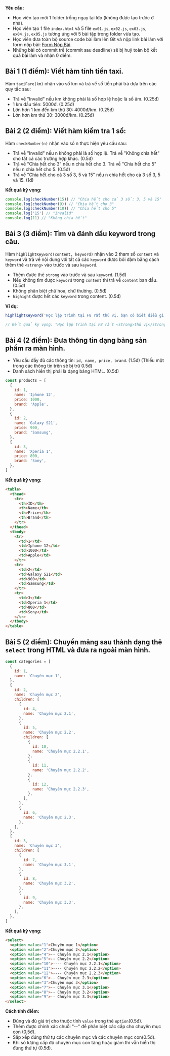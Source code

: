 **Yêu cầu:**

- Học viên tạo mới 1 folder trống ngay tại lớp (không được tạo trước ở nhà).
- Học viên tạo 1 file `index.html` và 5 file `ex01.js`, `ex02.js`, `ex03.js`, `ex04.js`, `ex05.js` tương ứng với 5 bài
  tập trong folder vừa tạo.
- Học viên đưa toàn bộ source code bài làm lên Git và nộp link bài làm với form nộp bài:
  [Form Nộp Bài](https://forms.gle/UpngJi12knAVj6VQA).
- Những bài có commit trễ (commit sau deadline) sẽ bị huỷ toàn bộ kết quả bài làm và nhận 0 điểm.

## Bài 1 (1 điểm): Viết hàm tính tiền taxi.

Hàm `taxiFare(km)` nhận vào số km và trả về số tiền phải trả dựa trên các quy tắc sau:

- Trả về "Invalid" nếu km không phải là số hợp lệ hoặc là số âm. (0.25đ)
- 1 km đầu tiên: 5000đ. (0.25đ)
- Lớn hơn 1 km đến km thứ 30: 4000đ/km. (0.25đ)
- Lớn hơn km thứ 30: 3000đ/km. (0.25đ)

## Bài 2 (2 điểm): Viết hàm kiểm tra 1 số:

Hàm `checkNumber(n)` nhận vào số n thực hiện yêu cầu sau:

- Trả về "Invalid" nếu n không phải là số hợp lệ. Trả về "Không chia hết" cho tất cả các trường hợp khác. (0.5đ)
- Trả về "Chia hết cho 3" nếu n chia hết cho 3. Trả về "Chia hết cho 5" nếu n chia hết cho 5. (0.5đ)
- Trả về "Chia hết cho cả 3 số 3, 5 và 15" nếu n chia hết cho cả 3 số 3, 5 và 15. (1đ)

**Kết quả kỳ vọng:**

```javascript
console.log(checkNumber(15)) // "Chia hết cho cả 3 số: 3, 5 và 15"
console.log(checkNumber(9)) // "Chia hết cho 3"
console.log(checkNumber(10)) // "Chia hết cho 5"
console.log('15') // "Invalid"
console.log(11) // "Không chia hết"
```

## Bài 3 (3 điểm): Tìm và đánh dấu keyword trong câu.

Hàm `highlightKeyword(content, keyword)` nhận vào 2 tham số `content` và `keyword` và trả về nội dung với tất cả các
`keyword` được bôi đậm bằng cách thêm thẻ `<strong>` vào trước và sau `keyword`.

- Thêm được thẻ `strong` vào trước và sau `keyword`. (1.5đ)
- Nếu không tìm được `keyword` trong `content` thì trả về `content` ban đầu. (0.5đ)
- Không phân biệt chữ hoa, chữ thường. (0.5đ)
- `highight` được hết các `keyword` trong content. (0.5đ)

**Ví dụ:**

```javascript
highlightKeyword('Học lập trình tại F8 rất thú vị, bạn có biết điều gì THÚ VỊ hơn không?', 'thú vị')

// Kết quả kỳ vọng: "Học lập trình tại F8 rất <strong>thú vị</strong>, bạn có biết điều gì <strong>THÚ VỊ</strong> hơn không?"
```

## Bài 4 (2 điểm): Đưa thông tin dạng bảng sản phẩm ra màn hình.

- Yêu cầu đầy đủ các thông tin: `id, name, price, brand`. (1.5đ) (Thiếu một trong các thông tin trên sẽ bị trừ 0.5đ)
- Danh sách hiển thị phải là dạng bảng HTML. (0.5đ)

```javascript
const products = [
  {
    id: 1,
    name: 'Iphone 12',
    price: 1000,
    brand: 'Apple',
  },
  {
    id: 2,
    name: 'Galaxy S21',
    price: 900,
    brand: 'Samsung',
  },
  {
    id: 3,
    name: 'Xperia 1',
    price: 800,
    brand: 'Sony',
  },
]
```

**Kết quả kỳ vọng:**

```html
<table>
  <thead>
    <tr>
      <th>ID</th>
      <th>Name</th>
      <th>Price</th>
      <th>Brand</th>
    </tr>
  </thead>
  <tbody>
    <tr>
      <td>1</td>
      <td>Iphone 12</td>
      <td>1000</td>
      <td>Apple</td>
    </tr>
    <tr>
      <td>2</td>
      <td>Galaxy S21</td>
      <td>900</td>
      <td>Samsung</td>
    </tr>
    <tr>
      <td>3</td>
      <td>Xperia 1</td>
      <td>800</td>
      <td>Sony</td>
    </tr>
  </tbody>
</table>
```

## Bài 5 (2 điểm): Chuyển mảng sau thành dạng thẻ `select` trong HTML và đưa ra ngoài màn hình.

```javascript
const categories = [
  {
    id: 1,
    name: 'Chuyên mục 1',
  },
  {
    id: 2,
    name: 'Chuyên mục 2',
    children: [
      {
        id: 4,
        name: 'Chuyên mục 2.1',
      },
      {
        id: 5,
        name: 'Chuyên mục 2.2',
        children: [
          {
            id: 10,
            name: 'Chuyên mục 2.2.1',
          },
          {
            id: 11,
            name: 'Chuyên mục 2.2.2',
          },
          {
            id: 12,
            name: 'Chuyên mục 2.2.3',
          },
        ],
      },
      {
        id: 6,
        name: 'Chuyên mục 2.3',
      },
    ],
  },
  {
    id: 3,
    name: 'Chuyên mục 3',
    children: [
      {
        id: 7,
        name: 'Chuyên mục 3.1',
      },
      {
        id: 8,
        name: 'Chuyên mục 3.2',
      },
      {
        id: 9,
        name: 'Chuyên mục 3.3',
      },
    ],
  },
]
```

**Kết quả kỳ vọng:**

```html
<select>
  <option value="1">Chuyên mục 1</option>
  <option value="2">Chuyên mục 2</option>
  <option value="4">-- Chuyên mục 2.1</option>
  <option value="5">-- Chuyên mục 2.2</option>
  <option value="10">---- Chuyên mục 2.2.1</option>
  <option value="11">---- Chuyên mục 2.2.2</option>
  <option value="12">---- Chuyên mục 2.2.3</option>
  <option value="6">-- Chuyên mục 2.3</option>
  <option value="3">Chuyên mục 3</option>
  <option value="7">-- Chuyên mục 3.1</option>
  <option value="8">-- Chuyên mục 3.2</option>
  <option value="9">-- Chuyên mục 3.3</option>
</select>
```

**Cách tính điểm:**

- Đúng và đủ giá trị cho thuộc tính `value` trong thẻ `option`(0.5đ).
- Thêm được chính xác chuỗi "--" để phân biệt các cấp cho chuyên mục con (0.5đ).
- Sắp xếp đúng thứ tự các chuyên mục và các chuyên mục con(0.5đ).
- Khi số lượng cấp độ chuyên mục con tăng hoặc giảm thì vẫn hiển thị đúng thứ tự (0.5đ).
